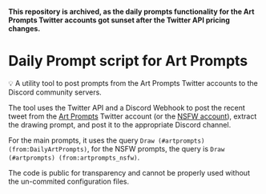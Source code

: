 **This repository is archived, as the daily prompts functionality for the Art Prompts Twitter accounts got sunset after the Twitter API pricing changes.**

# Daily Prompt script for Art Prompts
💡 A utility tool to post prompts from the Art Prompts Twitter accounts to the Discord community servers.

The tool uses the Twitter API and a Discord Webhook to post the recent tweet from the [Art Prompts](https://twitter.com/DailyArtPrompts) Twitter account (or the [NSFW account](https://twitter.com/artprompts_nsfw)), extract the drawing prompt, and post it to the appropriate Discord channel.

For the main prompts, it uses the query `Draw (#artprompts) (from:DailyArtPrompts)`, for the NSFW prompts, the query is `Draw (#artprompts) (from:artprompts_nsfw)`.

The code is public for transparency and cannot be properly used without the un-commited configuration files.
